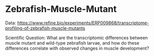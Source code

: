 # Zebrafish-Muscle-Mutant

Data: https://www.refine.bio/experiments/ERP009868/transcriptome-profiling-of-zebrafish-muscle-mutants

Scientific Question: What are the transcriptomic differences between muscle mutant and wild-type zebrafish larvae, and how do these differences correlate with observed changes in muscle development?
